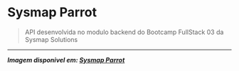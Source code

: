 # Sysmap Parrot
> API desenvolvida no modulo backend do Bootcamp FullStack 03 da Sysmap Solutions

---

 ***Imagem disponivel em: [Sysmap Parrot](https://hub.docker.com/repository/docker/maxjunior2002/parrot-app/general)***
